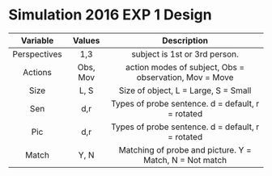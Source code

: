 Simulation 2016 EXP 1 Design
===

| Variable | Values | Description |
|:---:|:---:|:---:|
| Perspectives | 1,3 | subject is 1st or 3rd person. |
| Actions | Obs, Mov | action modes of subject, Obs = observation, Mov = Move |
| Size | L, S | Size of object, L = Large, S = Small |
| Sen | d,r | Types of probe sentence. d = default, r = rotated |
| Pic | d,r | Types of probe sentence. d = default, r = rotated |
| Match | Y, N | Matching of probe and picture. Y = Match, N = Not match |

